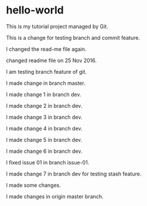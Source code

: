 # hello-world
This is my tutorial project managed by Git.

This is a change for testing branch and commit feature.

I changed the read-me file again.

changed readme file on 25 Nov 2016.

I am testing branch feature of git.

I made change in branch master.

I made change 1 in branch dev.

I made change 2 in branch dev.

I made change 3 in branch dev.

I made change 4 in branch dev.

I made change 5 in branch dev.

I made change 6 in branch dev.

I fixed issue 01 in branch issue-01.

I made change 7 in branch dev for testing stash feature.

I made some changes.

I made changes in origin master branch.
